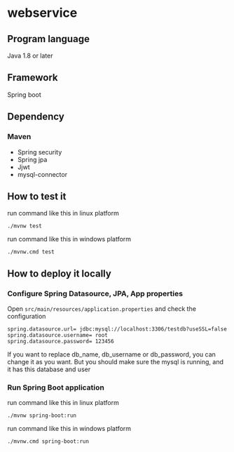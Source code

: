 # webservice

## Program language
Java 1.8 or later

## Framework
Spring boot

## Dependency
### Maven
- Spring security
- Spring jpa
- Jjwt
- mysql-connector

## How to test it
run command like this in linux platform
```shell
./mvnw test
```

run command like this in windows platform
```shell
./mvnw.cmd test
```

## How to deploy it locally
### Configure Spring Datasource, JPA, App properties
Open `src/main/resources/application.properties` and check the configuration
```
spring.datasource.url= jdbc:mysql://localhost:3306/testdb?useSSL=false
spring.datasource.username= root
spring.datasource.password= 123456
```
If you want to replace db_name, db_username or db_password, you can change it as you want. But you should make sure the mysql is running, and it has this database and user

### Run Spring Boot application
run command like this in linux platform
```shell
./mvnw spring-boot:run
```

run command like this in windows platform
```shell
./mvnw.cmd spring-boot:run
```
